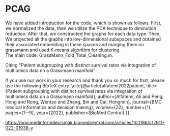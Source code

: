 # PCAG  
We have added introduction for the code, which is shown as follows: First, we normalized the data, then we utilize the PCA technique to diminution reduction. After that, we constructed the graphs for each data type. Then, We projected all the graphs into low-dimensional subspaces and obtained their associated embedding in these spaces and marging them on grassmann and used K-means algorithm for clustering.  
The main code: GrassMann_Fold_Total_Cleaning.m.

Citing "Patient subgrouping with distinct survival rates via integration of multiomics data on a Grassmann manifold"

If you use our work in your research and thank you so much for that, please use the following BibTeX entry.
\cite{@article{alfatemi2022patient,
  title={Patient subgrouping with distinct survival rates via integration of multiomics data on a Grassmann manifold},
  author={Alfatemi, Ali and Peng, Hong and Rong, Wentao and Zhang, Bin and Cai, Hongmin},
  journal={BMC medical informatics and decision making},
  volume={22},
  number={1},
  pages={1--9},
  year={2022},
  publisher={BioMed Central}
}}


https://bmcmedinformdecismak.biomedcentral.com/articles/10.1186/s12911-022-01938-y

